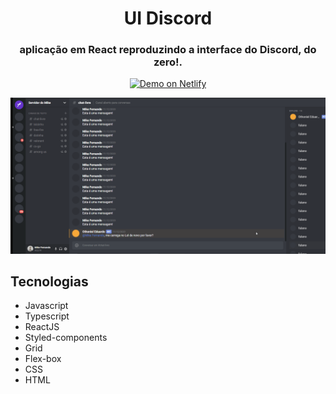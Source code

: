 <h1 align="center"> UI Discord </h1>

<h3 align="center"> aplicação em React reproduzindo a interface do Discord, do zero!. </h3>

<p align="center">
  <a href="https://mike-fernando-discord-clone.netlify.app" target="_blank">
    <img alt="Demo on Netlify" src="https://res.cloudinary.com/LukeMorales/image/upload/v1563043495/readme_logos/demo_on_netlify_bbuvjz.png">
  </a>
</p>

<div>
   <img src="./github/discord-clone.gif" alt"discord" />
</div>


## Tecnologias
- Javascript
- Typescript
- ReactJS
- Styled-components
- Grid
- Flex-box
- CSS
- HTML
